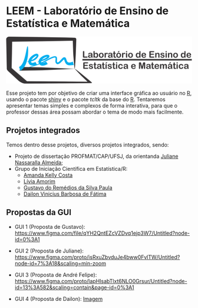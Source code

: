 # LEEM - Laboratório de Ensino de Estatística e Matemática

![](images/logo.png)

Esse projeto tem por objetivo de criar uma interface gráfica ao usuário no [R](http://r-project.org/), usando o pacote [shiny](https://shiny.rstudio.com/) e o pacote *tcltk* da base do [R](http://r-project.org/). Tentaremos apresentar temas simples e complexos de forma interativa, para que o professor dessas área possam abordar o tema de modo mais facilmente.

## Projetos integrados

Temos dentro desse projetos, diversos projetos integrados, sendo:

- Projeto de dissertação PROFMAT/CAP/UFSJ, da orientanda [Juliane Nassaralla Almeida](http://lattes.cnpq.br/5176118169651142);
- Grupo de Iniciação Científica em Estatística/R:
  - [Amanda Kelly Costa](https://www.linkedin.com/in/amandakellycosta/) 
  - [Lívia Amorim](https://www.linkedin.com/in/líviasdias/)
  - [Gustavo do Remédios da Silva Paula](https://www.linkedin.com/in/gustavo-dos-remédios-da-silva-paula-995a04181)
  - [Dailon Vinicius Barbosa de Fátima](linkedin.com/in/dailon-vinicius-6502a9207)

## Propostas da GUI

- GUI 1 (Proposta de Gustavo): <https://www.figma.com/file/qYH2QntEZcVZDvq1ejp3W7/Untitled?node-id=0%3A1>

- GUI 2 (Proposta de Juliane): <https://www.figma.com/proto/isRxuZbvduJe4bww0FvlTW/Untitled?node-id=7%3A18&scaling=min-zoom> 

- GUI 3 (Proposta de André Felipe): <https://www.figma.com/proto/lapHIsabTlxt6NLO0Grsur/Untitled?node-id=13%3A582&scaling=contain&page-id=0%3A1>

- GUI 4 (Proposta de Dailon): [Imagem](images/gui-dailon.jpeg)